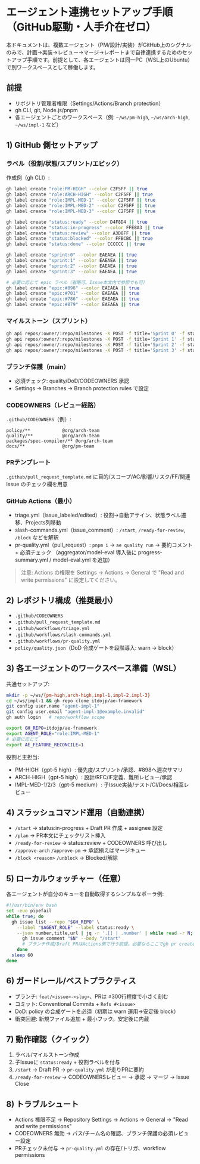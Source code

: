 # エージェント連携セットアップ手順（GitHub駆動・人手介在ゼロ）

本ドキュメントは、複数エージェント（PM/設計/実装）がGitHub上のシグナルのみで、計画→実装→レビュー→マージ→レポートまで自律連携するためのセットアップ手順です。前提として、各エージェントは同一PC（WSL上のUbuntu）で別ワークスペースとして稼働します。

## 前提
- リポジトリ管理者権限（Settings/Actions/Branch protection）
- gh CLI, git, Node.js/pnpm
- 各エージェントごとのワークスペース（例: `~/ws/pm-high`, `~/ws/arch-high`, `~/ws/impl-1` など）

## 1) GitHub 側セットアップ

### ラベル（役割/状態/スプリント/エピック）
作成例（gh CLI）:

```bash
gh label create "role:PM-HIGH" --color C2F5FF || true
gh label create "role:ARCH-HIGH" --color C2F5FF || true
gh label create "role:IMPL-MED-1" --color C2F5FF || true
gh label create "role:IMPL-MED-2" --color C2F5FF || true
gh label create "role:IMPL-MED-3" --color C2F5FF || true

gh label create "status:ready" --color D4F8D4 || true
gh label create "status:in-progress" --color FFE8A3 || true
gh label create "status:review" --color A3D8FF || true
gh label create "status:blocked" --color FFBCBC || true
gh label create "status:done" --color CCCCCC || true

gh label create "sprint:0" --color EAEAEA || true
gh label create "sprint:1" --color EAEAEA || true
gh label create "sprint:2" --color EAEAEA || true
gh label create "sprint:3" --color EAEAEA || true

# 必要に応じて epic ラベル（省略可。Issue本文内で参照でも可）
gh label create "epic:#898" --color EAEAEA || true
gh label create "epic:#701" --color EAEAEA || true
gh label create "epic:#786" --color EAEAEA || true
gh label create "epic:#879" --color EAEAEA || true
```

### マイルストーン（スプリント）
```bash
gh api repos/:owner/:repo/milestones -X POST -f title='Sprint 0' -f state='open' || true
gh api repos/:owner/:repo/milestones -X POST -f title='Sprint 1' -f state='open' || true
gh api repos/:owner/:repo/milestones -X POST -f title='Sprint 2' -f state='open' || true
gh api repos/:owner/:repo/milestones -X POST -f title='Sprint 3' -f state='open' || true
```

### ブランチ保護（main）
- 必須チェック: quality/DoD/CODEOWNERS 承認
- Settings → Branches → Branch protection rules で設定

### CODEOWNERS（レビュー経路）
`.github/CODEOWNERS`（例）:
```
policy/**            @org/arch-team
quality/**           @org/arch-team
packages/spec-compiler/** @org/arch-team
docs/**              @org/pm-team
```

### PRテンプレート
`.github/pull_request_template.md` に目的/スコープ/AC/影響/リスク/FF/関連Issue のチェック欄を用意

### GitHub Actions（最小）
- triage.yml（issue_labeled/edited）: 役割→自動アサイン、状態ラベル遷移、Projects列移動
- slash-commands.yml（issue_comment）: `/start`, `/ready-for-review`, `/block` などを解釈
- pr-quality.yml（pull_request）: `pnpm i` → `ae quality run` → 要約コメント + 必須チェック
（aggregator/model-eval 導入後に progress-summary.yml / model-eval.yml を追加）

> 注意: Actions の権限を Settings → Actions → General で "Read and write permissions" に設定してください。

## 2) レポジトリ構成（推奨最小）
- `.github/CODEOWNERS`
- `.github/pull_request_template.md`
- `.github/workflows/triage.yml`
- `.github/workflows/slash-commands.yml`
- `.github/workflows/pr-quality.yml`
- `policy/quality.json`（DoD 合成ゲートを段階導入: warn → block）

## 3) 各エージェントのワークスペース準備（WSL）

共通セットアップ:
```bash
mkdir -p ~/ws/{pm-high,arch-high,impl-1,impl-2,impl-3}
cd ~/ws/impl-1 && gh repo clone itdojp/ae-framework
git config user.name "agent-impl-1"
git config user.email "agent-impl-1@example.invalid"
gh auth login   # repo/workflow scope

export GH_REPO=itdojp/ae-framework
export AGENT_ROLE="role:IMPL-MED-1"
# 必要に応じて
export AE_FEATURE_RECONCILE=1
```

役割と主担当:
- PM-HIGH（gpt-5 high）: 優先度/スプリント/承認、#898へ週次サマリ
- ARCH-HIGH（gpt-5 high）: 設計/RFC/IF定義、難所レビュー/承認
- IMPL-MED-1/2/3（gpt-5 medium）: 子Issue実装/テスト/CI/Docs/相互レビュー

## 4) スラッシュコマンド運用（自動連携）
- `/start` → status:in-progress + Draft PR 作成 + assignee 設定
- `/plan` → PR本文にチェックリスト挿入
- `/ready-for-review` → status:review + CODEOWNERS 呼び出し
- `/approve-arch` `/approve-pm` → 承認揃えばマージキュー
- `/block <reason>` `/unblock` → Blocked/解除

## 5) ローカルウォッチャー（任意）
各エージェントが自分のキューを自動取得するシンプルなポーラ例:
```bash
#!/usr/bin/env bash
set -euo pipefail
while true; do
  gh issue list --repo "$GH_REPO" \
    --label "$AGENT_ROLE" --label status:ready \
    --json number,title,url | jq -r '.[] | .number' | while read -r N; do
      gh issue comment "$N" --body "/start"
      # ブランチ作成/Draft PRはActions側で行う前提。必要ならここでgh pr createも可能。
    done
  sleep 60
done
```

## 6) ガードレール/ベストプラクティス
- ブランチ: `feat/<issue>-<slug>`、PRは ≤300行程度で小さく刻む
- コミット: Conventional Commits + `Refs #<issue>`
- DoD: policy の合成ゲートを必須（初期は warn 運用→安定後 block）
- 衝突回避: 新規ファイル追加 + 最小フック。安定後に内蔵

## 7) 動作確認（クイック）
1. ラベル/マイルストーン作成
2. 子Issueに `status:ready` + 役割ラベルを付与
3. `/start` → Draft PR → `pr-quality.yml` が走りPRに要約
4. `/ready-for-review` → CODEOWNERSレビュー → 承認 → マージ → Issue Close

## 8) トラブルシュート
- Actions 権限不足 → Repository Settings → Actions → General → "Read and write permissions"
- CODEOWNERS 無効 → パス/チーム名の確認、ブランチ保護の必須レビュー設定
- PRチェック未付与 → `pr-quality.yml` の存在/トリガ、workflow permissions

